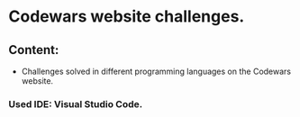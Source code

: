# Codewars website challenges.

## Content:

- Challenges solved in different programming languages ​​on the Codewars website.

### Used IDE: Visual Studio Code.
